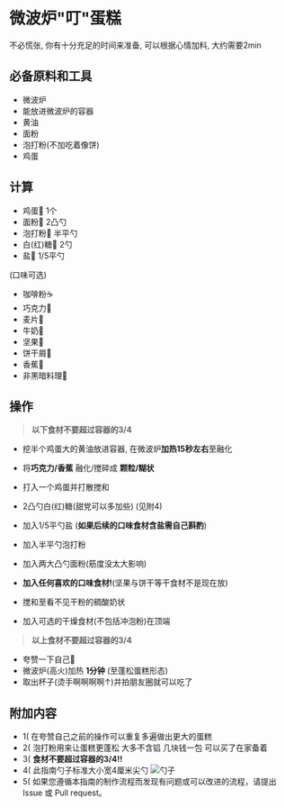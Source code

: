 # 微波炉"叮"蛋糕

不必慌张, 你有十分充足的时间来准备, 可以根据心情加料, 大约需要2min

## 必备原料和工具
- 微波炉
- 能放进微波炉的容器
- 黄油
- 面粉
- 泡打粉(不加吃着像饼)
- 鸡蛋

## 计算

- 鸡蛋🥚 1个
- 面粉🍚 2凸勺
- 泡打粉🍚 半平勺
- 白(红)糖🍬 2勺
- 盐🧂 1/5平勺

(口味可选)
- 咖啡粉☕
- 巧克力🍫
- 麦片🍿
- 牛奶🥛
- 坚果🥜
- 饼干屑🍪
- 香蕉🍌
- 非黑暗料理🍆

## 操作

> **以下食材不要超过容器的3/4**
- 挖半个鸡蛋大的黄油放进容器, 在微波炉**加热15秒左右**至融化
- 将**巧克力/香蕉** 融化/搅碎成 **颗粒/糊状**
- 打入一个鸡蛋并打散搅和
- 2凸勺白(红)糖(甜党可以多加些) (见附4)
- 加入1/5平勺盐 (**如果后续的口味食材含盐需自己斟酌**)
- 加入半平勺泡打粉
- 加入两大凸勺面粉(筋度没太大影响)

- **加入任何喜欢的口味食材!**(坚果与饼干等干食材不是现在放)

- 搅和至看不见干粉的稠酸奶状
- 加入可选的干燥食材(不包括冲泡粉)在顶端
> **以上食材不要超过容器的3/4**

- 夸赞一下自己🥰
- 微波炉(高火)加热 **1分钟** (至蓬松蛋糕形态)
- 取出杯子(烫手啊啊啊啊↑)并拍朋友圈就可以吃了

## 附加内容

- 1( 在夸赞自己之前的操作可以重复多遍做出更大的蛋糕
- 2( 泡打粉用来让蛋糕更蓬松 大多不含铝 几块钱一包 可以买了在家备着
- 3( **食材不要超过容器的3/4!!**
- 4( 此指南勺子标准大小宽4厘米尖勺 
![勺子](./3.8cm_spoon.jpg)
- 5( 如果您遵循本指南的制作流程而发现有问题或可以改进的流程，请提出 Issue 或 Pull request。
